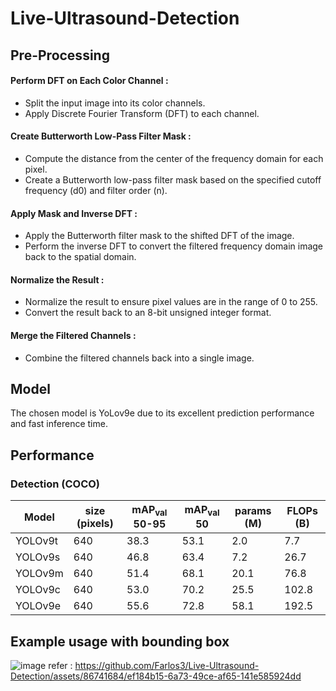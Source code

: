 # Live-Ultrasound-Detection
## Pre-Processing
#### Perform DFT on Each Color Channel :
- Split the input image into its color channels.
- Apply Discrete Fourier Transform (DFT) to each channel.
#### Create Butterworth Low-Pass Filter Mask :
- Compute the distance from the center of the frequency domain for each pixel.
- Create a Butterworth low-pass filter mask based on the specified cutoff frequency (d0) and filter order (n).
#### Apply Mask and Inverse DFT :
- Apply the Butterworth filter mask to the shifted DFT of the image.
- Perform the inverse DFT to convert the filtered frequency domain image back to the spatial domain.
#### Normalize the Result :
- Normalize the result to ensure pixel values are in the range of 0 to 255.
- Convert the result back to an 8-bit unsigned integer format.
#### Merge the Filtered Channels :
- Combine the filtered channels back into a single image.

## Model
The chosen model is YoLov9e due to its excellent prediction performance and fast inference time.
## Performance
### Detection (COCO)
| Model   | size (pixels) | mAP<sub>val</sub> 50-95 | mAP<sub>val</sub> 50 | params (M) | FLOPs (B) |
|---------|----------------|-----------------------|---------------------|------------|-----------|
| YOLOv9t | 640            | 38.3                  | 53.1                | 2.0        | 7.7       |
| YOLOv9s | 640            | 46.8                  | 63.4                | 7.2        | 26.7      |
| YOLOv9m | 640            | 51.4                  | 68.1                | 20.1       | 76.8      |
| YOLOv9c | 640            | 53.0                  | 70.2                | 25.5       | 102.8     |
| YOLOv9e | 640            | 55.6                  | 72.8                | 58.1       | 192.5     |

## Example usage with bounding box
![image](https://github.com/Farlos3/Live-Ultrasound-Detection/assets/86741684/ef184b15-6a73-49ce-af65-141e585924dd)
refer : https://github.com/Farlos3/Live-Ultrasound-Detection/assets/86741684/ef184b15-6a73-49ce-af65-141e585924dd
